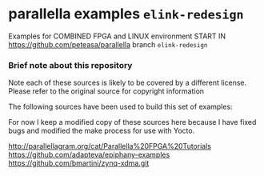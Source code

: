 # parallella examples `elink-redesign`

Examples for COMBINED FPGA and LINUX environment START IN https://github.com/peteasa/parallella branch `elink-redesign`

### Brief note about this repository

Note each of these sources is likely to be covered by a different license.  Please refer to the original source for copyright information

The following sources have been used to build this set of examples:

For now I keep a modified copy of these sources here because I have fixed bugs and modified the make process for use with Yocto.  

http://parallellagram.org/cat/Parallella%20FPGA%20Tutorials
https://github.com/adapteva/epiphany-examples
https://github.com/bmartini/zynq-xdma.git